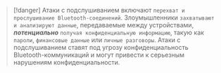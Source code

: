 
> [!danger] 
> Атаки с подслушиванием включают `перехват и прослушивание Bluetooth-соединений`. Злоумышленники `захватывают и анализируют данные`, передаваемые между устройствами, ***потенциально*** `получая конфиденциальную информацию`, такую ​​как `пароли`, `финансовые данные` или `личные разговоры`. Атаки с подслушиванием ставят под угрозу конфиденциальность Bluetooth-коммуникаций и могут привести к серьезным нарушениям конфиденциальности.
